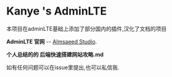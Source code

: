 Kanye 's AdminLTE
============

本项目在adminLTE基础上添加了部分国内的插件,汉化了文档的项目

**AdminLTE 官网** --  [Almsaeed Studio](https://almsaeedstudio.com).

**个人总结的的 后端快速搭建网站攻略.md**

如有任何问题可以在issue里提出,也可以私信我.
